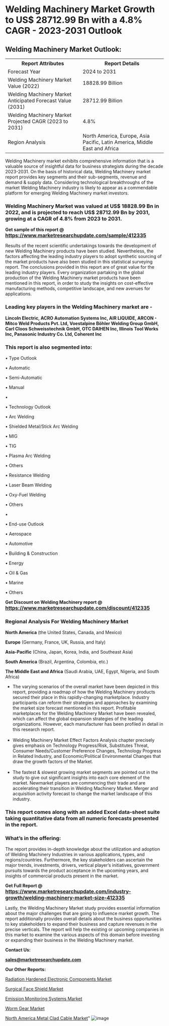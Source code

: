 # Welding Machinery Market Growth to US$ 28712.99 Bn with a 4.8% CAGR - 2023-2031 Outlook

<html>
<body>

<h2>Welding Machinery Market Outlook:</h2>

<table>
  <tr>
    <th>Report Attributes</th>
    <th>Report Details</th>
  </tr>
  <tr>
    <td>Forecast Year</td>
    <td>2024 to 2031</td>
  </tr>
  <tr>
    <td>Welding Machinery Market Value (2022)</td>
    <td>18828.99 Billion</td>
  </tr>
  <tr>
    <td>Welding Machinery Market Anticipated Forecast Value (2031)</td>
    <td>28712.99 Billion</td>
  </tr>
  <tr>
    <td>Welding Machinery Market Projected CAGR (2023 to 2031)</td>
    <td>4.8%</td>
  </tr>
  <tr>
    <td>Region Analysis</td>
    <td>North America, Europe, Asia Pacific, Latin America, Middle East and Africa</td>
  </tr>
</table>

</body>
</html>

Welding Machinery market exhibits comprehensive information that is a valuable source of insightful data for business strategists during the decade 2023-2031. On the basis of historical data, Welding Machinery market report provides key segments and their sub-segments, revenue and demand &amp; supply data. Considering technological breakthroughs of the market Welding Machinery industry is likely to appear as a commendable platform for emerging Welding Machinery market investors.

<strong><h3>Welding Machinery Market was valued at US$ 18828.99 Bn in 2022, and is projected to reach US$ 28712.99 Bn by 2031, growing at a CAGR of 4.8% from 2023 to 2031.</h3></strong>

<strong>Get sample of this report @ <a href=https://www.marketresearchupdate.com/sample/412335><font size=3 color=#0000ff>https://www.marketresearchupdate.com/sample/412335</font></a></strong>

Results of the recent scientific undertakings towards the development of new Welding Machinery products have been studied. Nevertheless, the factors affecting the leading industry players to adopt synthetic sourcing of the market products have also been studied in this statistical surveying report. The conclusions provided in this report are of great value for the leading industry players. Every organization partaking in the global production of the Welding Machinery market products have been mentioned in this report, in order to study the insights on cost-effective manufacturing methods, competitive landscape, and new avenues for applications.

<strong><h3>Leading key players in the Welding Machinery market are -</h3></strong>

<strong>Lincoln Electric, ACRO Automation Systems Inc, AIR LIQUIDE, ARCON - Mitco Weld Products Pvt. Ltd, Voestalpine Böhler Welding Group GmbH, Carl Cloos Schweisstechnik GmbH, OTC DAIHEN Inc, Illinois Tool Works Inc, Panasonic Industry Co. Ltd, Coherent Inc</strong>

<strong><h3>This report is also segmented into:</h3></strong>

• Type Outlook

• Automatic

• Semi-Automatic

• Manual

• 

• Technology Outlook

•     Arc Welding

•          Shielded Metal/Stick Arc Welding

•          MIG

•          TIG

•          Plasma Arc Welding

•          Others

•     Resistance Welding

•          Laser Beam Welding

•          Oxy-Fuel Welding

•          Others

• 

• End-use Outlook

• Aerospace

• Automotive

• Building & Construction

• Energy

• Oil & Gas

• Marine

• Others

<strong>Get Discount on Welding Machinery report @ <a href=https://www.marketresearchupdate.com/discount/412335><font size=3 color=#0000ff>https://www.marketresearchupdate.com/discount/412335</font></a></strong>

<strong><h3>Regional Analysis For Welding Machinery Market</h3></strong>

<strong>North America</strong> (the United States, Canada, and Mexico)

<strong>Europe</strong> (Germany, France, UK, Russia, and Italy)

<strong>Asia-Pacific</strong> (China, Japan, Korea, India, and Southeast Asia)

<strong>South America</strong> (Brazil, Argentina, Colombia, etc.)

<strong>The Middle East and Africa</strong> (Saudi Arabia, UAE, Egypt, Nigeria, and South Africa)

<ul>
  <li>The varying scenarios of the overall market have been depicted in this report, providing a roadmap of how the Welding Machinery products secured their place in this rapidly-changing marketplace. Industry participants can reform their strategies and approaches by examining the market size forecast mentioned in this report. Profitable marketplaces for the Welding Machinery Market have been revealed, which can affect the global expansion strategies of the leading organizations. However, each manufacturer has been profiled in detail in this research report.</li><br>
  <li>Welding Machinery Market Effect Factors Analysis chapter precisely gives emphasis on Technology Progress/Risk, Substitutes Threat, Consumer Needs/Customer Preference Changes, Technology Progress in Related Industry, and Economic/Political Environmental Changes that draw the growth factors of the Market.</li><br>
  <li>The fastest &amp; slowest growing market segments are pointed out in the study to give out significant insights into each core element of the market. Newmarket players are commencing their trade and are accelerating their transition in Welding Machinery Market. Merger and acquisition activity forecast to change the market landscape of this industry.</li>
</ul>
<strong><h3>This report comes along with an added Excel data-sheet suite taking quantitative data from all numeric forecasts presented in the report.</h3></strong>

<strong><h3>What’s in the offering:</h3></strong> The report provides in-depth knowledge about the utilization and adoption of Welding Machinery Industries in various applications, types, and regions/countries. Furthermore, the key stakeholders can ascertain the major trends, investments, drivers, vertical player’s initiatives, government pursuits towards the product acceptance in the upcoming years, and insights of commercial products present in the market.

<strong>Get Full Report @ <a href=https://www.marketresearchupdate.com/industry-growth/welding-machinery-market-size-412335><font size=3 color=#0000ff>https://www.marketresearchupdate.com/industry-growth/welding-machinery-market-size-412335</font></a></strong>

Lastly, the Welding Machinery Market study provides essential information about the major challenges that are going to influence market growth. The report additionally provides overall details about the business opportunities to key stakeholders to expand their business and capture revenues in the precise verticals. The report will help the existing or upcoming companies in this market to examine the various aspects of this domain before investing or expanding their business in the Welding Machinery market.

<strong>Contact Us:</strong>

<strong>sales@marketresearchupdate.com</strong>

<strong>Our Other Reports:</strong>

<a href=https://www.linkedin.com/pulse/radiation-hardened-electronic-components-market-2f>Radiation Hardened Electronic Components Market</a>

<a href=https://www.linkedin.com/pulse/surgical-face-shield-market-size-set-grow-remarkable>Surgical Face Shield Market</a>

<a href=https://www.linkedin.com/pulse/emission-monitoring-systems-market-2023-remarking>Emission Monitoring Systems Market</a>

<a href=https://www.linkedin.com/pulse/worm-gear-market-2023-remarking-enormous>Worm Gear Market</a>

<a href=https://www.linkedin.com/pulse/north-america-metal-clad-cable-market-expecting>North America Metal Clad Cable Market</a>"
![image](https://github.com/johnrobertjr/Market-Research-Update/assets/154120476/0fc7f800-e9f1-4220-9815-39bfe28f5e55)
